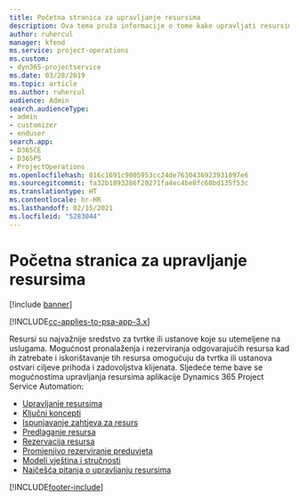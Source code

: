 ```yaml
---
title: Početna stranica za upravljanje resursima
description: Ova tema pruža informacije o tome kako upravljati resursima.
author: ruhercul
manager: kfend
ms.service: project-operations
ms.custom:
- dyn365-projectservice
ms.date: 03/28/2019
ms.topic: article
ms.author: ruhercul
audience: Admin
search.audienceType:
- admin
- customizer
- enduser
search.app:
- D365CE
- D365PS
- ProjectOperations
ms.openlocfilehash: 016c1691c9005953cc24de7630436923931097e6
ms.sourcegitcommit: fa32b1893286f20271fa4ec4be8fc68bd135f53c
ms.translationtype: HT
ms.contentlocale: hr-HR
ms.lasthandoff: 02/15/2021
ms.locfileid: "5283044"
---
```

# <a name="resource-management-home-page"></a>Početna stranica za upravljanje resursima

[!include [banner](../includes/psa-now-project-operations.md)]

[!INCLUDE[cc-applies-to-psa-app-3.x](../includes/cc-applies-to-psa-app-3x.md)]

Resursi su najvažnije sredstvo za tvrtke ili ustanove koje su utemeljene na uslugama. Mogućnost pronalaženja i rezerviranja odgovarajućih resursa kad ih zatrebate i iskorištavanje tih resursa omogućuju da tvrtka ili ustanova ostvari ciljeve prihoda i zadovoljstva klijenata. Sljedeće teme bave se mogućnostima upravljanja resursima aplikacije Dynamics 365 Project Service Automation:

- [Upravljanje resursima](manage-resources.md)
- [Ključni koncepti](reports-key-concepts.md)
- [Ispunjavanje zahtjeva za resurs](resource-management-fulfill-requests.md)
- [Predlaganje resursa](resource-management-propose-resources.md)
- [Rezervacija resursa](resource-management-book-resources-scheduleboard.md)
- [Promjenjivo rezerviranje preduvjeta](resource-management-softbook-requirements.md)
- [Modeli vještina i stručnosti](resource-management-skills-proficiency.md)
- [Najčešća pitanja o upravljanju resursima](resource-management-faq.md)


[!INCLUDE[footer-include](../includes/footer-banner.md)]